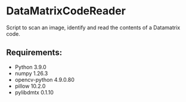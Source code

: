 ﻿# DataMatrixCodeReader

Script to scan an image, identify and read the contents of a Datamatrix code.

## Requirements:
* Python 3.9.0
* numpy 1.26.3
* opencv-python 4.9.0.80
* pillow 10.2.0
* pylibdmtx 0.1.10
